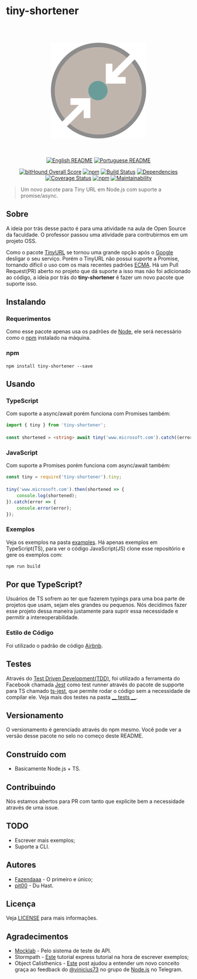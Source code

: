 # tiny-shortener

<div align="center">
    <br>
    <br>
    <br>
    <img width="260" src="https://raw.githubusercontent.com/Fazendaaa/tiny-shortener/master/logo/tiny-shortener.png" /img>
    <br>
    <br>
    <br>

[![English README](https://img.shields.io/badge/Language-EN-blue.svg?longCache=true&style=for-the-badge)](https://github.com/Fazendaaa/tiny-shortener/blob/master/README.md)
[![Portuguese README](https://img.shields.io/badge/Linguagem-PT-green.svg?longCache=true&style=for-the-badge)](https://github.com/Fazendaaa/tiny-shortener/blob/master/docs/README_PT.md)


[![bitHound Overall Score](https://www.bithound.io/github/Fazendaaa/tiny-shortener/badges/score.svg?style=flat-square)](https://www.bithound.io/github/Fazendaaa/tiny-shortener)
[![npm](https://img.shields.io/npm/dt/tiny-shortener.svg?style=flat-square)](https://www.npmjs.com/package/tiny-shortener)
[![Build Status](https://travis-ci.org/Fazendaaa/tiny-shortener.svg?branch=master)](https://travis-ci.org/Fazendaaa/tiny-shortener)
[![Dependencies](https://david-dm.org/Fazendaaa/tiny-shortener.svg?style=flat-square)](https://github.com/Fazendaaa/tiny-shortener/blob/master/package.json)
[![Coverage Status](https://coveralls.io/repos/github/Fazendaaa/tiny-shortener/badge.svg?branch=master)](https://coveralls.io/github/Fazendaaa/tiny-shortener?branch=master)
[![npm](https://img.shields.io/npm/v/tiny-shortener.svg?style=flat-square)](https://www.npmjs.com/package/tiny-shortener)
[![Maintainability](https://api.codeclimate.com/v1/badges/04c334bbe522d8a0823f/maintainability)](https://codeclimate.com/github/Fazendaaa/tiny-shortener/maintainability)


</div>

> Um novo pacote para Tiny URL em Node.js com suporte a promise/async.

## Sobre
A ideia por trás desse pacto é para uma atividade na aula de Open Source da faculdade. O professor passou uma atividade para contrubirmos em um projeto OSS.

Como o pacote [TinyURL](https://www.npmjs.com/package/tinyurl) se tornou uma grande opção após o [Google](https://www.theverge.com/2018/3/31/17184164/google-alphabet-url-shortening-service-closed) desligar o seu serviço. Porém o TinyURL não possui suporte a Promise, tornando díficil o uso com os mais recentes padrões [ECMA](https://www.w3schools.com/js/js_versions.asp). Há um Pull Request(PR) aberto no projeto que dá suporte a isso mas não foi adicionado ao código, a ideia por trás do __tiny-shortener__ é fazer um novo pacote que suporte isso.

## Instalando
### Requerimentos
Como esse pacote apenas usa os padrões de [Node](https://nodejs.org/), ele será necessário como o [npm](https://www.npmjs.com/) instalado na máquina.

### npm
```
npm install tiny-shortener --save
```

## Usando
### TypeScript
Com suporte a async/await porém funciona com Promises também:
```typescript
import { tiny } from 'tiny-shortener';

const shortened = <string> await tiny('www.microsoft.com').catch((error: Error) => console.error(error));
```

### JavaScript
Com suporte a Promises porém funciona com async/await também:
```javascript
const tiny = require('tiny-shortener').tiny;

tiny('www.microsoft.com').then(shortened => {
    console.log(shortened);
}).catch(error => {
    console.error(error);
});
```

### Exemplos
Veja os exemplos na pasta [examples](https://github.com/Fazendaaa/tiny-shortener/blob/master/examples). Há apenas exemplos em TypeScript(TS), para ver o código JavaScript(JS) clone esse repositório e gere os exemplos com:

```bash
npm run build
```

## Por que TypeScript?
Usuários de TS sofrem ao ter que fazerem typings para uma boa parte de projetos que usam, sejam eles grandes ou pequenos. Nós decidimos fazer esse projeto dessa maneira justamente para suprir essa necessidade e permitir a intereoperabilidade.

### Estilo de Código
Foi utilizado o padrão de código [Airbnb](https://www.npmjs.com/package/tslint-config-airbnb).

## Testes
Através do [Test Driven Development(TDD)](https://en.wikipedia.org/wiki/Test-driven_development), foi utilizado a ferramenta do Facebook chamada [Jest](https://facebook.github.io/jest/) como test runner através do pacote de supporte para TS chamado [ts-jest](https://www.npmjs.com/package/ts-jest), que permite rodar o código sem a necessidade de compilar ele. Veja mais dos testes na pasta [__ tests __](https://github.com/Fazendaaa/tiny-shortener/blob/master/__tests__).

## Versionamento
O versionamento é gerenciado através do npm mesmo. Você pode ver a versão desse pacote no selo no começo deste README.

## Construído com
* Basicamente Node.js + TS.

## Contribuindo
Nós estamos abertos para PR com tanto que explicite bem a necessidade através de uma issue.

## TODO
* Escrever mais exemplos;
* Suporte a CLI.

## Autores
* [Fazendaaa](https://github.com/Fazendaaa) - O primeiro e único;
* [pit00](https://github.com/pit00) - Du Hast.

## Licença
Veja [LICENSE](https://github.com/Fazendaaa/tiny-shortener/blob/master/LICENSE) para mais informações.

## Agradecimentos
* [Mocklab](app.mocklab.io) - Pelo sistema de teste de API.
* Stormpath - [Este](https://stormpath.com/blog/how-to-write-middleware-for-express-apps) tutorial express tutorial na hora de escrever exemplos;
* Object Calisthenics - [Este](https://medium.com/web-engineering-vox/improving-code-quality-with-object-calisthenics-aa4ad67a61f1) post ajudou a entender um novo conceito graça ao feedback do [@vinicius73](https://t.me/vinicius73) no grupo de [Node.js](https://t.me/NodejsBR) no Telegram.
